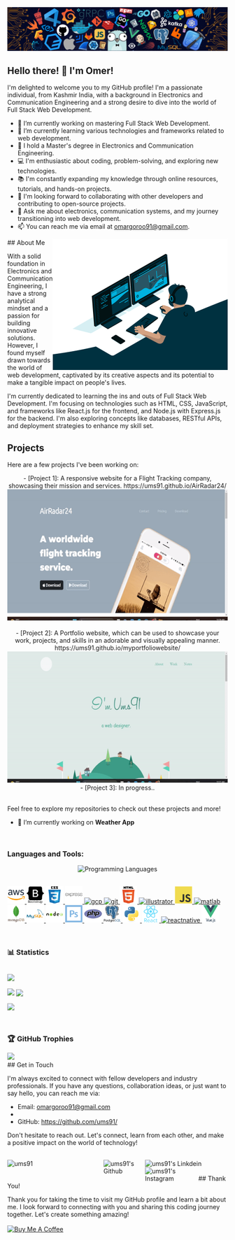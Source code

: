 <!---
ums91/ums91 is a ✨ special ✨ repository because its `README.md` (this file) appears on your GitHub profile.
You can click the Preview link to take a look at your changes.
--->

<img src="https://github.com/ums91/ums91/blob/main/header_.png" /> 

## Hello there! 👋 I'm Omer!

I'm delighted to welcome you to my GitHub profile! I'm a passionate individual, from Kashmir India, with a background in Electronics and Communication Engineering and a strong desire to dive into the world of Full Stack Web Development.

- 🔭 I’m currently working on mastering Full Stack Web Development.
- 🌱 I’m currently learning various technologies and frameworks related to web development.
- 💼 I hold a Master's degree in Electronics and Communication Engineering.
- 💻 I'm enthusiastic about coding, problem-solving, and exploring new technologies.
- 📚 I'm constantly expanding my knowledge through online resources, tutorials, and hands-on projects.
- 🤝 I'm looking forward to collaborating with other developers and contributing to open-source projects.
- 💬 Ask me about electronics, communication systems, and my journey transitioning into web development.
- 📫 You can reach me via email at omargoroo91@gmail.com.

<img align="right" alt="Coding" width="400" src="https://github.com/ums91/ums91/blob/main/code.gif" /> 
## About Me

With a solid foundation in Electronics and Communication Engineering, I have a strong analytical mindset and a passion for building innovative solutions. However, I found myself drawn towards the world of web development, captivated by its creative aspects and its potential to make a tangible impact on people's lives.

I'm currently dedicated to learning the ins and outs of Full Stack Web Development. I'm focusing on technologies such as HTML, CSS, JavaScript, and frameworks like React.js for the frontend, and Node.js with Express.js for the backend. I'm also exploring concepts like databases, RESTful APIs, and deployment strategies to enhance my skill set.

## Projects

Here are a few projects I've been working on:
<p align="center" dir="auto">
- [Project 1]: A responsive website for a Flight Tracking company, showcasing their mission and services. 
  https://ums91.github.io/AirRadar24/
    <br>
<img height="300" src="https://github.com/ums91/AirRadar24/blob/main/project2.gif" style="max-width: 100%; display: inline-block;" data-target="animated-image.originalImage">
    <br>
  <br>
- [Project 2]: A Portfolio website, which can be used to showcase your work, projects, and skills in an adorable and visually appealing manner. https://ums91.github.io/myportfoliowebsite/
<img height="300" src="https://github.com/ums91/myportfoliowebsite/blob/main/project1.gif" style="max-width: 100%; display: inline-block;" data-target="animated-image.originalImage">
    <br>
- [Project 3]: In progress..
</p>
<br>
Feel free to explore my repositories to check out these projects and more!

- 🔭 I’m currently working on **Weather App**
<br>


<h3 align="left">Languages and Tools:</h3>
<div align="center" style="display:block;">
    <img width="100px" alt="Programming Languages" src="https://user-images.githubusercontent.com/78341798/194531121-47b0119a-ce00-439d-b586-125f86acb098.png"/> 
</div>
<br> 
<p align="left"> <a href="https://aws.amazon.com" target="_blank" rel="noreferrer"> <img src="https://raw.githubusercontent.com/devicons/devicon/master/icons/amazonwebservices/amazonwebservices-original-wordmark.svg" alt="aws" width="40" height="40"/> </a> <a href="https://getbootstrap.com" target="_blank" rel="noreferrer"> <img src="https://raw.githubusercontent.com/devicons/devicon/master/icons/bootstrap/bootstrap-plain-wordmark.svg" alt="bootstrap" width="40" height="40"/> </a> <a href="https://www.w3schools.com/css/" target="_blank" rel="noreferrer"> <img src="https://raw.githubusercontent.com/devicons/devicon/master/icons/css3/css3-original-wordmark.svg" alt="css3" width="40" height="40"/> </a> <a href="https://expressjs.com" target="_blank" rel="noreferrer"> <img src="https://raw.githubusercontent.com/devicons/devicon/master/icons/express/express-original-wordmark.svg" alt="express" width="40" height="40"/> </a> <a href="https://cloud.google.com" target="_blank" rel="noreferrer"> <img src="https://www.vectorlogo.zone/logos/google_cloud/google_cloud-icon.svg" alt="gcp" width="40" height="40"/> </a> <a href="https://git-scm.com/" target="_blank" rel="noreferrer"> <img src="https://www.vectorlogo.zone/logos/git-scm/git-scm-icon.svg" alt="git" width="40" height="40"/> </a> <a href="https://www.w3.org/html/" target="_blank" rel="noreferrer"> <img src="https://raw.githubusercontent.com/devicons/devicon/master/icons/html5/html5-original-wordmark.svg" alt="html5" width="40" height="40"/> </a> <a href="https://www.adobe.com/in/products/illustrator.html" target="_blank" rel="noreferrer"> <img src="https://www.vectorlogo.zone/logos/adobe_illustrator/adobe_illustrator-icon.svg" alt="illustrator" width="40" height="40"/> </a> <a href="https://developer.mozilla.org/en-US/docs/Web/JavaScript" target="_blank" rel="noreferrer"> <img src="https://raw.githubusercontent.com/devicons/devicon/master/icons/javascript/javascript-original.svg" alt="javascript" width="40" height="40"/> </a> <a href="https://www.mathworks.com/" target="_blank" rel="noreferrer"> <img src="https://upload.wikimedia.org/wikipedia/commons/2/21/Matlab_Logo.png" alt="matlab" width="40" height="40"/> </a> <a href="https://www.mongodb.com/" target="_blank" rel="noreferrer"> <img src="https://raw.githubusercontent.com/devicons/devicon/master/icons/mongodb/mongodb-original-wordmark.svg" alt="mongodb" width="40" height="40"/> </a> <a href="https://www.mysql.com/" target="_blank" rel="noreferrer"> <img src="https://raw.githubusercontent.com/devicons/devicon/master/icons/mysql/mysql-original-wordmark.svg" alt="mysql" width="40" height="40"/> </a> <a href="https://nodejs.org" target="_blank" rel="noreferrer"> <img src="https://raw.githubusercontent.com/devicons/devicon/master/icons/nodejs/nodejs-original-wordmark.svg" alt="nodejs" width="40" height="40"/> </a> <a href="https://www.photoshop.com/en" target="_blank" rel="noreferrer"> <img src="https://raw.githubusercontent.com/devicons/devicon/master/icons/photoshop/photoshop-line.svg" alt="photoshop" width="40" height="40"/> </a> <a href="https://www.php.net" target="_blank" rel="noreferrer"> <img src="https://raw.githubusercontent.com/devicons/devicon/master/icons/php/php-original.svg" alt="php" width="40" height="40"/> </a> <a href="https://www.postgresql.org" target="_blank" rel="noreferrer"> <img src="https://raw.githubusercontent.com/devicons/devicon/master/icons/postgresql/postgresql-original-wordmark.svg" alt="postgresql" width="40" height="40"/> </a> <a href="https://www.python.org" target="_blank" rel="noreferrer"> <img src="https://raw.githubusercontent.com/devicons/devicon/master/icons/python/python-original.svg" alt="python" width="40" height="40"/> </a> <a href="https://reactjs.org/" target="_blank" rel="noreferrer"> <img src="https://raw.githubusercontent.com/devicons/devicon/master/icons/react/react-original-wordmark.svg" alt="react" width="40" height="40"/> </a> <a href="https://reactnative.dev/" target="_blank" rel="noreferrer"> <img src="https://reactnative.dev/img/header_logo.svg" alt="reactnative" width="40" height="40"/> </a> <a href="https://vuejs.org/" target="_blank" rel="noreferrer"> <img src="https://raw.githubusercontent.com/devicons/devicon/master/icons/vuejs/vuejs-original-wordmark.svg" alt="vuejs" width="40" height="40"/> </a> </p>
<br>
<h3>📊 Statistics</h3>
<br>
<img src="https://user-images.githubusercontent.com/78341798/194534778-d662496c-ae00-4e8d-ae9b-b90912054e7f.gif" /> 

<div class="stats">
  

<p><img align="left" src="https://github-readme-stats.vercel.app/api/top-langs/?username=ums91&layout=compact&show_icons=true&theme=algolia&border_radius=20" /> </p>

<p>&nbsp;<img align="center" src="https://github-readme-stats.vercel.app/api?username=ums91&show_icons=true&theme=algolia&border_radius=20" /> </p>

<p><img align="center" src="https://streak-stats.demolab.com?user=ums91&count_private=true&theme=algolia&border_radius=20" /> </p>

</div>
<br>
<h3>🏆 GitHub Trophies</h3>
<!--<p align="left"> <a href="https://github.com/ryo-ma/github-profile-trophy"><img src="https://github-profile-trophy.vercel.app/?username=ums91" alt="ums91" /></a> </p> -->
<a href="https://github.com/ryo-ma/github-profile-trophy"> <img src="https://github-profile-trophy.vercel.app/?username=ums91&theme=radical&no-frame=false&no-bg=true&margin-w=4" /> </a>

<br>
## Get in Touch

I'm always excited to connect with fellow developers and industry professionals. If you have any questions, collaboration ideas, or just want to say hello, you can reach me via:

- Email: omargoroo91@gmail.com
-
- GitHub: https://github.com/ums91/

Don't hesitate to reach out. Let's connect, learn from each other, and make a positive impact on the world of technology!
<br>
<br>


<a href="https://twitter.com/ums91" target="blank">
  <img width="220px" align="left" src="https://img.shields.io/twitter/follow/ums91?logo=twitter&style=for-the-badge" alt="ums91" />
</a>

<a href="https://github.com/ums91">
  <img align="left" alt="ums91's Github" width="95px" src="https://img.shields.io/badge/Github-181717?style=for-the-badge&logo=Github&logoColor=white" />
</a>

<a href="https://www.linkedin.com/in/omer-goroo-32616a144/">
  <img align="left" alt="ums91's Linkdein" align= width="100px" src="https://img.shields.io/badge/Linkedin-0A66C2?style=for-the-badge&logo=Linkedin&logoColor=white" />
</a>

<a href="https://www.instagram.com/ums91/">
  <img align="left" alt="ums91's Instagram" width="122px" src="https://img.shields.io/badge/Instagram-E4405F?style=for-the-badge&logo=instagram&logoColor=white" />
</a>

<br>
<br>
## Thank You!

Thank you for taking the time to visit my GitHub profile and learn a bit about me. I look forward to connecting with you and sharing this coding journey together. Let's create something amazing!
<br>
<br>
<a href="https://www.buymeacoffee.com/ums91" target="_blank"><img src="https://cdn.buymeacoffee.com/buttons/v2/default-yellow.png" alt="Buy Me A Coffee" style="height: 60px !important;width: 217px !important;" ></a>

